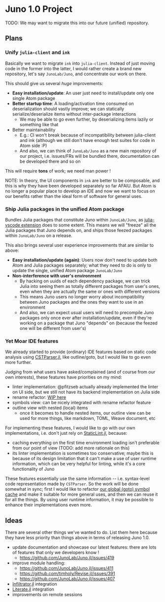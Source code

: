 # Juno 1.0 Project

TODO: We may want to migrate this into our future (unified) repository.

## Plans

### Unify `julia-client` and `ink`

Basically we want to migrate `ink` into `julia-client`.
Instead of just moving code in the former into the latter,
I would rather create a brand new repository, let's say `JunoLab/Juno`, and concentrate our work on there.

This should give us several _huge_ improvements:
- **Easy installation/update**: An user just need to install/update only one single Atom package
- **Better startup time**: A loading/activation time consumed on deserialization should vastly improve; we can statically serialize/deserialize items without inter-package interactions
  * We may be able to go even further, by deserializing items lazily or something like that
- Better maintainability
  * E.g.: CI won't break because of incompatibility between julia-client and ink (although we still don't have enough test suites for code in Atom side :P)
  * And also, we can think of `JunoLab/Juno` as a new main repository of our project, i.e. issues/FRs will be bundled there, documentation can be developed there and so on

This will require **tons** of work; we need man power !

NOTE:
In theory, the UI components in `ink` are better to be composable,
and this is why they have been developed separately so far AFAIU.
But Atom is no longer a popular place to develop an IDE and now
we want to focus on our benefits rather than the ideal form of software for general uses.

### Ship Julia packages in the unified Atom package

Bundles Julia packages that constitute Juno within `JunoLab/Juno`, as [julia-vscode extension](https://github.com/julia-vscode/julia-vscode) does to some extent.
This means we will "freeze" all the Julia packages that Juno depends on,
and ships those feezed packages within `JunoLab/Juno` on a release.

This also brings several user experience improvements that are similar to above:
- **Easy installation/update (again)**: Users now don't need to update both Atom and Julia packages separately; what they need to do is only to update the single, unified Atom package `JunoLab/Juno`
- **Non-interference with user's environment**
  * By hacking on uuids of each dependency package, we can trick Julia into seeing them as totally different packages from user's ones, even when they are actually the same or ones with different versions
  * This means Juno users no longer worry about incompatibility between Juno packages and the ones they want to use in an environment
  * And also, we can expect usual users will need to precompile Juno packages only once ever after installation/update, even if they're working on a package that Juno "depends" on (because the feezed one will be different from user's)

### Yet Moar IDE features

We already started to provide (ordinary) IDE features based on static code analysis using [CSTParser.jl](https://github.com/julia-vscode/CSTParser.jl), like outline/goto, but I would like to go even more further.

Judging from what users have asked/complained (and of course from our own interests), these features have priorities on my mind:
- linter implementation: @pfitzseb actually already implemented the linter on UI side, but we still not have its backend implementation on Julia side
- rename refactor: [WIP here](https://github.com/JunoLab/Atom.jl/pull/203)
- symbols view: can be nicely integrated with rename refactor feature
- outline view with nested (local) items
  * once it becomes to handle nested items, our outline view can be used for more things, like markdown, TOML, Weave document, etc

For implementing these features, I would like to go with our own implementations, i.e. don't just rely on [StaticLint.jl](https://github.com/julia-vscode/StaticLint.jl), because:
- caching everything on the first time environment loading isn't preferable from our point of view (TODO: add more rationale on this)
- its linter implementation is sometimes too conservative; maybe this is because of its design limitation that it can't make a use of user runtime information, which can be very helpful for linting, while it's a core functionality of Juno

These features essentially use the same information -- i.e. syntax-level code representation made by `CSTParser`.
So the work will be done somewhat in sync; first I would like to refactor [our global (goto) symbol cache](https://github.com/JunoLab/Atom.jl/blob/e8abd9b8e19e7100471dd110a4d417817a53d4e2/src/goto.jl#L146-L164) and make it suitable for more general uses, and then we can reuse it for all the things.
By using user runtime information, it may be possible to enhance their implementations even more.

## Ideas

There are several other things we've wanted to do.
List them here because they have less priority than things above in terms of releasing Juno 1.0.

- update documentation and showcase our latest features: there are lots of features that only we developers know !
  * https://github.com/JunoLab/Juno.jl/issues/419
- improve module handling:
  * https://github.com/JunoLab/Juno.jl/issues/411
  * https://github.com/timholy/Revise.jl/issues/391
  * https://github.com/JunoLab/Juno.jl/issues/407
- [Infiltrator.jl](https://github.com/JuliaDebug/Infiltrator.jl) integration
- [Literate.jl](https://github.com/fredrikekre/Literate.jl) integration
- improvements on remote sessions
